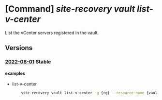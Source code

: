 # [Command] _site-recovery vault list-v-center_

List the vCenter servers registered in the vault.

## Versions

### [2022-08-01](/Resources/mgmt-plane/L3N1YnNjcmlwdGlvbnMve30vcmVzb3VyY2Vncm91cHMve30vcHJvdmlkZXJzL21pY3Jvc29mdC5yZWNvdmVyeXNlcnZpY2VzL3ZhdWx0cy97fS9yZXBsaWNhdGlvbnZjZW50ZXJz/2022-08-01.xml) **Stable**

<!-- mgmt-plane /subscriptions/{}/resourcegroups/{}/providers/microsoft.recoveryservices/vaults/{}/replicationvcenters 2022-08-01 -->

#### examples

- list-v-center
    ```bash
        site-recovery vault list-v-center -g {rg} --resource-name {vault_name}
    ```
